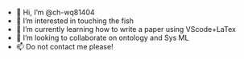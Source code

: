 - 👋 Hi, I’m @ch-wq81404
- 👀 I’m interested in touching the fish
- 🌱 I’m currently learning how to write a paper using VScode+LaTex
- 💞️ I’m looking to collaborate on ontology and Sys ML
- 📫 Do not contact me please!

<!---
ch-wq81404/ch-wq81404 is a ✨ special ✨ repository because its `README.md` (this file) appears on your GitHub profile.
You can click the Preview link to take a look at your changes.
--->
